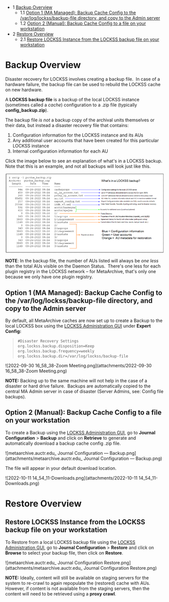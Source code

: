 
* 1 [Backup Overview](#PostFailureRestoration-trueBackupOverview)
	+ 1.1 [Option 1 (MA Managed): Backup Cache Config to the /var/log/lockss/backup-file directory, and copy to the Admin server](#PostFailureRestoration-Option1(MAManaged):BackupCacheConfigtothe/var/log/lockss/backup-filedirectory,andcopytotheAdminserver)
	+ 1.2 [Option 2 (Manual): Backup Cache Config to a file on your workstation](#PostFailureRestoration-Option2(Manual):BackupCacheConfigtoafileonyourworkstation)
* 2 [Restore Overview](#PostFailureRestoration-RestoreOverview)
	+ 2.1 [Restore LOCKSS Instance from the LOCKSS backup file on your workstation](#PostFailureRestoration-RestoreLOCKSSInstancefromtheLOCKSSbackupfileonyourworkstation)


Backup Overview
===========================================================================================================================================================================================================================================================================================================================================================================================================================================================================================================================================================================================================================================================================================================================================================

Disaster recovery for LOCKSS involves creating a backup file.  In case of a hardware failure, the backup file can be used to rebuild the LOCKSS cache on new hardware.

A **LOCKSS backup file** is a backup of the local LOCKSS instance (sometimes called a *cache*) configuration to a .zip file (typically **config\_backup.zip**). 

The backup file *is not* a backup copy of the archival units themselves or their data, but instead a disaster recovery file that contains:

1. Configuration information for the LOCKSS instance and its AUs
2. Any additional user accounts that have been created for this particular LOCKSS instance
3. Internal configuration information for each AU

Click the image below to see an explanation of what's in a LOCKSS backup.  Note that this is an example, and not all backups will look just like this.

![image2022-11-18_15-42-19.png](attachments/image2022-11-18_15-42-19.png)

**NOTE**: In the backup file, the number of AUs listed will always be *one less* than the total AUs visible on the Daemon Status.  There's one less for each plugin registry in the LOCKSS network – for MetaArchive, that's only one because we only have one plugin registry.

  


Option 1 (MA Managed): Backup Cache Config to the /var/log/lockss/backup-file directory, and copy to the Admin server
---------------------------------------------------------------------------------------------------------------------

By default, all MetaArchive caches are now set up to create a Backup to the local LOCKSS box using the [LOCKSS Administration GUI](/public-documentation/MetaArchive-Cooperative/Knowledge-Base/LOCKSS) under **Expert Config:**


> 
> ```
> #Disaster Recovery Settings  
> org.lockss.backup.disposition=Keep  
> org.lockss.backup.frequency=weekly  
> org.lockss.backup.dir=/var/log/lockss/backup-file
> ```
> 

![2022-09-30 16_58_38-Zoom Meeting.png](attachments/2022-09-30 16_58_38-Zoom Meeting.png)

**NOTE:** Backing up to the same machine will not help in the case of a disaster or hard drive failure.  Backups are automatically copied to the central MA Admin server in case of disaster (Server Admins, see: Config file backups).

Option 2 (Manual): Backup Cache Config to a file on your workstation
--------------------------------------------------------------------

To create a Backup using the [LOCKSS Administration GUI](/public-documentation/MetaArchive-Cooperative/Knowledge-Base/LOCKSS), go to **Journal Configuration** > **Backup** and click on **Retrieve** to generate and automatically download a backup cache config .zip file.

![metaarchive.auctr.edu_ Journal Configuration — Backup.png](attachments/metaarchive.auctr.edu_ Journal Configuration — Backup.png)

The file will appear in your default download location.

![2022-10-11 14_54_11-Downloads.png](attachments/2022-10-11 14_54_11-Downloads.png)

Restore Overview
================

Restore LOCKSS Instance from the LOCKSS backup file on your workstation
-----------------------------------------------------------------------

To Restore from a local LOCKSS backup file using the [LOCKSS Administration GUI](/public-documentation/MetaArchive-Cooperative/Knowledge-Base/LOCKSS), go to **Journal Configuration** > **Restore** and click on **Browse** to select your backup file, then click on **Restore**.

![metaarchive.auctr.edu_ Journal Configuration Restore.png](attachments/metaarchive.auctr.edu_ Journal Configuration Restore.png)

**NOTE:** Ideally, content will still be available on staging servers for the system to re-crawl to again repopulate the (restored) cache with AUs.  However, if content is not available from the staging servers, then the content will need to be retrieved using a **proxy crawl**.

  


